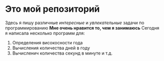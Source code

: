 # Это мой репозиторий
Здесь я пишу различные 
*интересные* и *увлекательные* 
задачи по программированию
**Мне очень нравится то, чем я занимаюсь**
Сегодня я написала несколько программ для:
1) Определения високосности года
2) Вычисления количества дней в году
3) Вычисленич количества секунд в минуте
и т.д.